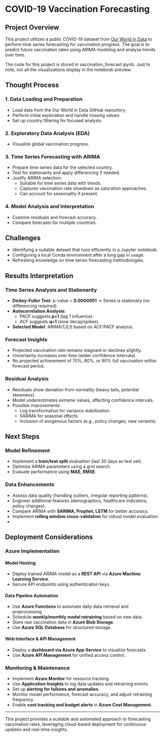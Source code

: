 # COVID-19 Vaccination Forecasting

## Project Overview
This project utilizes a public COVID-19 dataset from [Our World in Data](https://github.com/owid/covid-19-data/tree/master/public/data/vaccinations) to perform time series forecasting for vaccination progress. The goal is to predict future vaccination rates using ARIMA modeling and analyze trends over time. 

The code for this project is stored in vaccination_forecast.ipynb. Just to note, not all the visualizations display in the notebook preview.

## Thought Process

### 1. Data Loading and Preparation
- Load data from the Our World in Data GitHub repository.
- Perform initial exploration and handle missing values.
- Set up country filtering for focused analysis.

### 2. Exploratory Data Analysis (EDA)
- Visualize global vaccination progress.

### 3. Time Series Forecasting with ARIMA
- Prepare time series data for the selected country.
- Test for stationarity and apply differencing if needed.
- Justify ARIMA selection:
  - Suitable for time series data with trends.
  - Captures vaccination rate slowdown as saturation approaches.
  - Can account for seasonality if present.

### 4. Model Analysis and Interpretation
- Examine residuals and forecast accuracy.
- Compare forecasts for multiple countries.

## Challenges
- Identifying a suitable dataset that runs efficiently in a Jupyter notebook.
- Configuring a local Conda environment after a long gap in usage.
- Refreshing knowledge on time series forecasting methodologies.

## Results Interpretation

### Time Series Analysis and Stationarity
- **Dickey-Fuller Test**: p-value = **0.0000051** → Series is stationary (no differencing required).
- **Autocorrelation Analysis**:
  - PACF suggests **p=1** (lag 1 influence).
  - ACF suggests **q=1** (slow decay/spikes).
- **Selected Model**: ARIMA(1,0,1) based on ACF/PACF analysis.

### Forecast Insights
- Projected vaccination rate remains stagnant or declines slightly.
- Uncertainty increases over time (wider confidence intervals).
- No projected achievement of 70%, 80%, or 90% full vaccination within forecast period.

### Residual Analysis
- Residuals show deviation from normality (heavy tails, potential skewness).
- Model underestimates extreme values, affecting confidence intervals.
- Possible improvements:
  - Log transformation for variance stabilization.
  - SARIMA for seasonal effects.
  - Inclusion of exogenous factors (e.g., policy changes, new variants).

## Next Steps
### Model Refinement
- Implement a **train/test split** evaluation (last 30 days as test set).
- Optimize ARIMA parameters using a grid search.
- Evaluate performance using **MAE, RMSE**.

### Data Enhancements
- Assess data quality (handling outliers, irregular reporting patterns).
- Engineer additional features (demographics, healthcare indicators, policy changes).
- Compare ARIMA with **SARIMA, Prophet, LSTM** for better accuracy.
- Implement **rolling window cross-validation** for robust model evaluation.
- 
## Deployment Considerations
### Azure Implementation
#### **Model Hosting**
- Deploy trained ARIMA model as a **REST API** via **Azure Machine Learning Service**.
- Secure API endpoints using authentication keys.

#### **Data Pipeline Automation**
- Use **Azure Functions** to automate daily data retrieval and preprocessing.
- Schedule **weekly/monthly model retraining** based on new data.
- Store raw vaccination data in **Azure Blob Storage**.
- Use **Azure SQL Database** for structured storage.

#### **Web Interface & API Management**
- Deploy a **dashboard via Azure App Service** to visualize forecasts.
- Use **Azure API Management** for unified access control.

### Monitoring & Maintenance
- Implement **Azure Monitor** for resource tracking.
- Use **Application Insights** to log data updates and retraining events.
- Set up **alerting for failures and anomalies**.
- Monitor model performance, forecast accuracy, and adjust retraining frequency.
- Enable **cost tracking and budget alerts** in **Azure Cost Management**.

---
This project provides a scalable and automated approach to forecasting vaccination rates, leveraging cloud-based deployment for continuous updates and real-time insights.

